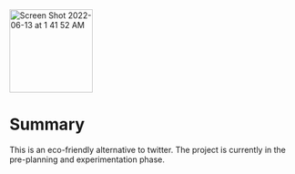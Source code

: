 <img width="146" alt="Screen Shot 2022-06-13 at 1 41 52 AM" src="https://user-images.githubusercontent.com/73197190/173287319-f75fd7c4-4328-44c2-9d28-a0e9ab5c8277.png">


# Summary

This is an eco-friendly alternative to twitter. The project is currently in the pre-planning and experimentation phase.
